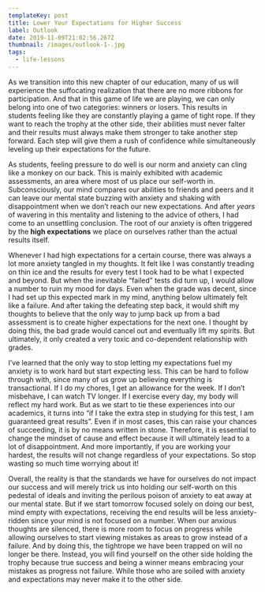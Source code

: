 ```yaml
---
templateKey: post
title: Lower Your Expectations for Higher Success
label: Outlook
date: 2019-11-09T21:02:56.267Z
thumbnail: /images/outlook-1-.jpg
tags:
  - life-lessons
---
```

As we transition into this new chapter of our education, many of us will experience the suffocating realization that there are no more ribbons for participation. And that in this game of life we are playing, we can only belong into one of two categories: winners or losers. This results in students feeling like they are constantly playing a game of tight rope. If they want to reach the trophy at the other side, their abilities must never falter and their results must always make them stronger to take another step forward. Each step will give them a rush of confidence while simultaneously leveling up their expectations for the future. 

As students, feeling pressure to do well is our norm and anxiety can cling like a monkey on our back. This is mainly exhibited with academic assessments, an area where most of us place our self-worth in. Subconsciously, our mind compares our abilities to friends and peers and it can leave our mental state buzzing with anxiety and shaking with disappointment when we don’t reach our new expectations. And after _years_ of wavering in this mentality and listening to the advice of others, I had come to an unsettling conclusion. The root of our anxiety is often triggered by the **high expectations** we place on ourselves rather than the actual results itself.

Whenever I had high expectations for a certain course, there was always a lot more anxiety tangled in my thoughts. It felt like I was constantly treading on thin ice and the results for every test I took had to be what I expected and beyond. But when the inevitable “failed” tests did turn up, I would allow a number to ruin my mood for days.  Even when the grade was decent, since I had set up this expected mark in my mind, anything below ultimately felt like a failure. And after taking the defeating step back, it would shift my thoughts to believe that the only way to jump back up from a bad assessment is to create higher expectations for the next one. I thought by doing this, the bad grade would cancel out and eventually lift my spirits. But ultimately, it only created a very toxic and co-dependent relationship with grades. 

I’ve learned that the only way to stop letting my expectations fuel my anxiety is to work hard but start expecting less. This can be hard to follow through with, since many of us grow up believing everything is transactional. If I do my chores, I get an allowance for the week. If I don’t misbehave, I can watch TV longer.  If I exercise every day, my body will reflect my hard work. But as we start to tie these experiences into our academics, it turns into “if I take the extra step in studying for this test, I am guaranteed great results”. Even if in most cases, this can raise your chances of succeeding, it is by no means written in stone. Therefore, it is essential to change the mindset of cause and effect because it will ultimately lead to a lot of disappointment. And more importantly, if you are working your hardest, the results will not change regardless of your expectations. So stop wasting so much time worrying about it! 

Overall, the reality is that the standards we have for ourselves do not impact our success and will merely trick us into holding our self-worth on this pedestal of ideals and inviting the perilous poison of anxiety to eat away at our mental state. But if we start tomorrow focused solely on doing our best, mind empty with expectations, receiving the end results will be less anxiety-ridden since your mind is not focused on a number. When our anxious thoughts are silenced, there is more room to focus on progress while allowing ourselves to start viewing mistakes as areas to grow instead of a failure. And by doing this, the tightrope we have been trapped on will no longer be there. Instead, you will find yourself on the other side holding the trophy because true success and being a winner means embracing your mistakes as progress not failure. While those who are soiled with anxiety and expectations may never make it to the other side.

